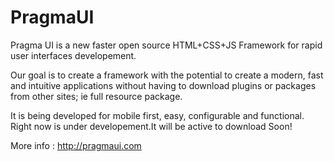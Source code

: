 PragmaUI
========

Pragma UI is a new faster open source HTML+CSS+JS Framework for rapid user interfaces developement.

Our goal is to create a framework with the potential to create a modern, fast and intuitive applications without having to download plugins or packages from other sites; ie full resource package.

It is being developed for mobile first, easy, configurable and functional.
Right now is under developement.It will be active to download Soon!

More info : http://pragmaui.com


